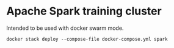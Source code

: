 # Apache Spark training cluster

Intended to be used with docker swarm mode.

```
docker stack deploy --compose-file docker-compose.yml spark
```

